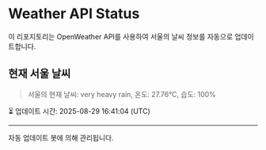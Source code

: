
# Weather API Status

이 리포지토리는 OpenWeather API를 사용하여 서울의 날씨 정보를 자동으로 업데이트합니다.

## 현재 서울 날씨
> 서울의 현재 날씨: very heavy rain, 온도: 27.76°C, 습도: 100%

⏳ 업데이트 시간: 2025-08-29 16:41:04 (UTC)

---
자동 업데이트 봇에 의해 관리됩니다.
